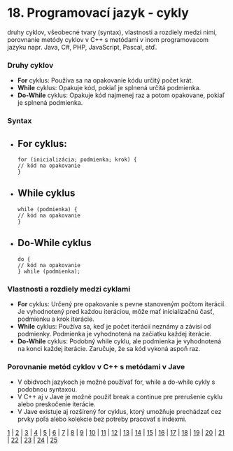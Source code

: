 # 18. Programovací jazyk - cykly
druhy cyklov, všeobecné tvary (syntax), vlastnosti a rozdiely medzi nimi, porovnanie metódy cyklov v C++ s metódami v inom programovacom jazyku napr. Java, C#, PHP, JavaScript, Pascal, atď.

### Druhy cyklov
- **For** cyklus: Používa sa na opakovanie kódu určitý počet krát.
- **While** cyklus: Opakuje kód, pokiaľ je splnená určitá podmienka.
- **Do-While** cyklus: Opakuje kód najmenej raz a potom opakovane, pokiaľ je splnená podmienka.

### Syntax
- **For** cyklus:
   -
   ```
   for (inicializácia; podmienka; krok) {
   // kód na opakovanie
   }
   ```
 
- **While** cyklus
  -
  ```
  while (podmienka) {
  // kód na opakovanie
  }
  ```
  
- **Do-While** cyklus
  - 
  ```
  do {
  // kód na opakovanie
  } while (podmienka);
  ```

### Vlastnosti a rozdiely medzi cyklami
- **For** cyklus: Určený pre opakovanie s pevne stanoveným počtom iterácií. Je vyhodnotený pred každou iteráciou, môže mať inicializačnú časť, podmienku a krok iterácie.
- **While** cyklus: Používa sa, keď je počet iterácií neznámy a závisí od podmienky. Podmienka je vyhodnotená na začiatku každej iterácie.
- **Do-While** cyklus: Podobný while cyklu, ale podmienka je vyhodnotená na konci každej iterácie. Zaručuje, že sa kód vykoná aspoň raz.

### Porovnanie metód cyklov v C++ s metódami v Jave
- V obidvoch jazykoch je možné používať for, while a do-while cykly s podobnou syntaxou.
- V C++ aj v Jave je možné použiť break a continue pre prerušenie cyklu alebo preskočenie iterácie.
- V Jave existuje aj rozšírený for cyklus, ktorý umožňuje prechádzať cez prvky poľa alebo kolekcie bez potreby pracovať s indexmi.

[1](https://jesuschrist69.github.io/maturitne-otazky-SPSIT-KNM-2023/LYC/) | [2](https://jesuschrist69.github.io/maturitne-otazky-SPSIT-KNM-2023/LYC2/) | [3](https://jesuschrist69.github.io/maturitne-otazky-SPSIT-KNM-2023/LYC3/) | [4](https://jesuschrist69.github.io/maturitne-otazky-SPSIT-KNM-2023/LYC4/) | [5](https://jesuschrist69.github.io/maturitne-otazky-SPSIT-KNM-2023/LYC5/) | [6](https://jesuschrist69.github.io/maturitne-otazky-SPSIT-KNM-2023/LYC6/) | [7](https://jesuschrist69.github.io/maturitne-otazky-SPSIT-KNM-2023/LYC7/) | [8](https://jesuschrist69.github.io/maturitne-otazky-SPSIT-KNM-2023/LYC8/) | [9](https://jesuschrist69.github.io/maturitne-otazky-SPSIT-KNM-2023/LYC9/) | [10](https://jesuschrist69.github.io/maturitne-otazky-SPSIT-KNM-2023/LYC10/) | [11](https://jesuschrist69.github.io/maturitne-otazky-SPSIT-KNM-2023/LYC11/) | [12](https://jesuschrist69.github.io/maturitne-otazky-SPSIT-KNM-2023/LYC12/) | [13](https://jesuschrist69.github.io/maturitne-otazky-SPSIT-KNM-2023/LYC13/) | [14](https://jesuschrist69.github.io/maturitne-otazky-SPSIT-KNM-2023/LYC14/) | [15](https://jesuschrist69.github.io/maturitne-otazky-SPSIT-KNM-2023/LYC15/) | [16](https://jesuschrist69.github.io/maturitne-otazky-SPSIT-KNM-2023/LYC16/) | [17](https://jesuschrist69.github.io/maturitne-otazky-SPSIT-KNM-2023/LYC17/) | [18](https://jesuschrist69.github.io/maturitne-otazky-SPSIT-KNM-2023/LYC18/) | [19](https://jesuschrist69.github.io/maturitne-otazky-SPSIT-KNM-2023/LYC19/) | [20](https://jesuschrist69.github.io/maturitne-otazky-SPSIT-KNM-2023/LYC20/) | [21](https://jesuschrist69.github.io/maturitne-otazky-SPSIT-KNM-2023/LYC21/) | [22](https://jesuschrist69.github.io/maturitne-otazky-SPSIT-KNM-2023/LYC22/) | [23](https://jesuschrist69.github.io/maturitne-otazky-SPSIT-KNM-2023/LYC23/) | [24](https://jesuschrist69.github.io/maturitne-otazky-SPSIT-KNM-2023/LYC24/) | [25](https://jesuschrist69.github.io/maturitne-otazky-SPSIT-KNM-2023/LYC25/)
